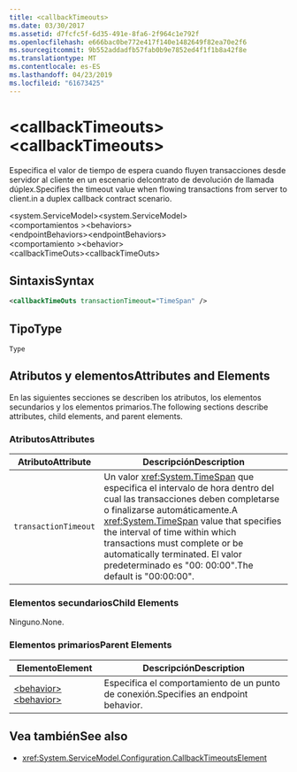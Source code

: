 ```yaml
---
title: <callbackTimeouts>
ms.date: 03/30/2017
ms.assetid: d7fcfc5f-6d35-491e-8fa6-2f964c1e792f
ms.openlocfilehash: e666bac0be772e417f140e1482649f82ea70e2f6
ms.sourcegitcommit: 9b552addadfb57fab0b9e7852ed4f1f1b8a42f8e
ms.translationtype: MT
ms.contentlocale: es-ES
ms.lasthandoff: 04/23/2019
ms.locfileid: "61673425"
---
```

# <a name="callbacktimeouts"></a><span data-ttu-id="fba61-101">\<callbackTimeouts></span><span class="sxs-lookup"><span data-stu-id="fba61-101">\<callbackTimeouts></span></span>
<span data-ttu-id="fba61-102">Especifica el valor de tiempo de espera cuando fluyen transacciones desde servidor al cliente en un escenario delcontrato de devolución de llamada dúplex.</span><span class="sxs-lookup"><span data-stu-id="fba61-102">Specifies the timeout value when flowing transactions from server to client.in a duplex callback contract scenario.</span></span>  
  
 <span data-ttu-id="fba61-103">\<system.ServiceModel></span><span class="sxs-lookup"><span data-stu-id="fba61-103">\<system.ServiceModel></span></span>  
<span data-ttu-id="fba61-104">\<comportamientos ></span><span class="sxs-lookup"><span data-stu-id="fba61-104">\<behaviors></span></span>  
<span data-ttu-id="fba61-105">\<endpointBehaviors></span><span class="sxs-lookup"><span data-stu-id="fba61-105">\<endpointBehaviors></span></span>  
<span data-ttu-id="fba61-106">\<comportamiento ></span><span class="sxs-lookup"><span data-stu-id="fba61-106">\<behavior></span></span>  
<span data-ttu-id="fba61-107">\<callbackTimeOuts></span><span class="sxs-lookup"><span data-stu-id="fba61-107">\<callbackTimeOuts></span></span>  
  
## <a name="syntax"></a><span data-ttu-id="fba61-108">Sintaxis</span><span class="sxs-lookup"><span data-stu-id="fba61-108">Syntax</span></span>  
  
```xml  
<callbackTimeOuts transactionTimeout="TimeSpan" />
```  
  
## <a name="type"></a><span data-ttu-id="fba61-109">Tipo</span><span class="sxs-lookup"><span data-stu-id="fba61-109">Type</span></span>  
 `Type`  
  
## <a name="attributes-and-elements"></a><span data-ttu-id="fba61-110">Atributos y elementos</span><span class="sxs-lookup"><span data-stu-id="fba61-110">Attributes and Elements</span></span>  
 <span data-ttu-id="fba61-111">En las siguientes secciones se describen los atributos, los elementos secundarios y los elementos primarios.</span><span class="sxs-lookup"><span data-stu-id="fba61-111">The following sections describe attributes, child elements, and parent elements.</span></span>  
  
### <a name="attributes"></a><span data-ttu-id="fba61-112">Atributos</span><span class="sxs-lookup"><span data-stu-id="fba61-112">Attributes</span></span>  
  
|<span data-ttu-id="fba61-113">Atributo</span><span class="sxs-lookup"><span data-stu-id="fba61-113">Attribute</span></span>|<span data-ttu-id="fba61-114">Descripción</span><span class="sxs-lookup"><span data-stu-id="fba61-114">Description</span></span>|  
|---------------|-----------------|  
|`transactionTimeout`|<span data-ttu-id="fba61-115">Un valor <xref:System.TimeSpan> que especifica el intervalo de hora dentro del cual las transacciones deben completarse o finalizarse automáticamente.</span><span class="sxs-lookup"><span data-stu-id="fba61-115">A <xref:System.TimeSpan> value that specifies the interval of time within which transactions must complete or be automatically terminated.</span></span> <span data-ttu-id="fba61-116">El valor predeterminado es "00: 00:00".</span><span class="sxs-lookup"><span data-stu-id="fba61-116">The default is "00:00:00".</span></span>|  
  
### <a name="child-elements"></a><span data-ttu-id="fba61-117">Elementos secundarios</span><span class="sxs-lookup"><span data-stu-id="fba61-117">Child Elements</span></span>  
 <span data-ttu-id="fba61-118">Ninguno.</span><span class="sxs-lookup"><span data-stu-id="fba61-118">None.</span></span>  
  
### <a name="parent-elements"></a><span data-ttu-id="fba61-119">Elementos primarios</span><span class="sxs-lookup"><span data-stu-id="fba61-119">Parent Elements</span></span>  
  
|<span data-ttu-id="fba61-120">Elemento</span><span class="sxs-lookup"><span data-stu-id="fba61-120">Element</span></span>|<span data-ttu-id="fba61-121">Descripción</span><span class="sxs-lookup"><span data-stu-id="fba61-121">Description</span></span>|  
|-------------|-----------------|  
|[<span data-ttu-id="fba61-122">\<behavior></span><span class="sxs-lookup"><span data-stu-id="fba61-122">\<behavior></span></span>](../../../../../docs/framework/configure-apps/file-schema/wcf/behavior-of-endpointbehaviors.md)|<span data-ttu-id="fba61-123">Especifica el comportamiento de un punto de conexión.</span><span class="sxs-lookup"><span data-stu-id="fba61-123">Specifies an endpoint behavior.</span></span>|  
  
## <a name="see-also"></a><span data-ttu-id="fba61-124">Vea también</span><span class="sxs-lookup"><span data-stu-id="fba61-124">See also</span></span>

- <xref:System.ServiceModel.Configuration.CallbackTimeoutsElement>
